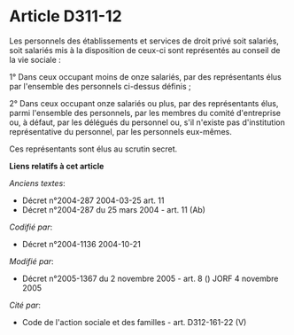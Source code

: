 # Article D311-12

Les personnels des établissements et services de droit privé soit salariés, soit salariés mis à la disposition de ceux-ci
sont représentés au conseil de la vie sociale :

1° Dans ceux occupant moins de onze salariés, par des représentants élus par l'ensemble des personnels ci-dessus définis ;

2° Dans ceux occupant onze salariés ou plus, par des représentants élus, parmi l'ensemble des personnels, par les membres du
comité d'entreprise ou, à défaut, par les délégués du personnel ou, s'il n'existe pas d'institution représentative du
personnel, par les personnels eux-mêmes.

Ces représentants sont élus au scrutin secret.

**Liens relatifs à cet article**

_Anciens textes_:

  - Décret n°2004-287 2004-03-25 art. 11
  - Décret n°2004-287 du 25 mars 2004 - art. 11 (Ab)

_Codifié par_:

  - Décret n°2004-1136 2004-10-21

_Modifié par_:

  - Décret n°2005-1367 du 2 novembre 2005 - art. 8 () JORF 4 novembre 2005

_Cité par_:

  - Code de l'action sociale et des familles - art. D312-161-22 (V)
